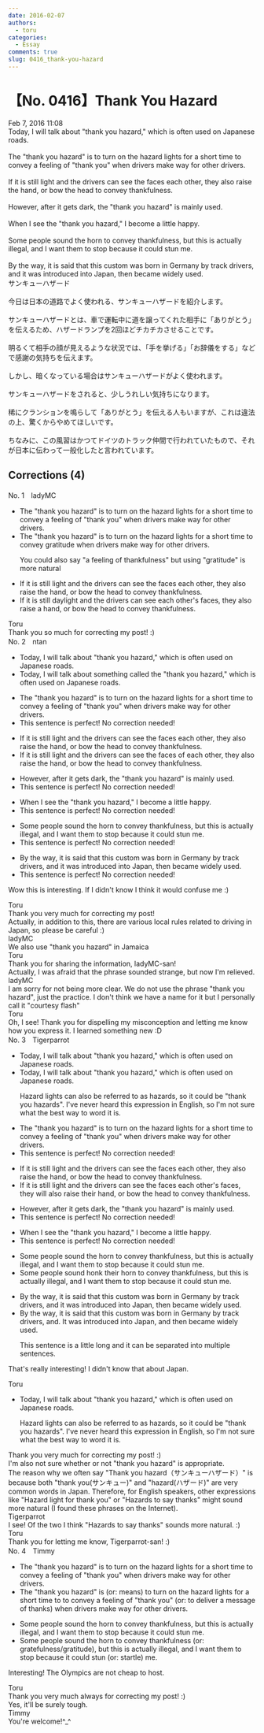 ```yaml
---
date: 2016-02-07
authors:
  - toru
categories:
  - Essay
comments: true
slug: 0416_thank-you-hazard
---
```


# 【No. 0416】Thank You Hazard
<div class="date">Feb 7, 2016 11:08</div>
<div id="post"><div id="body_show_ori">
Today, I will talk about "thank you hazard," which is often used on Japanese roads.<br/><br/>The "thank you hazard" is to turn on the hazard lights for a short time to convey a feeling of "thank you" when drivers make way for other drivers.<br/><br/>If it is still light and the drivers can see the faces each other, they also raise the hand, or bow the head to convey thankfulness.<br/><br/>However, after it gets dark, the "thank you hazard" is mainly used.<br/><br/>When I see the "thank you hazard," I become a little happy.<br/><br/>Some people sound the horn to convey thankfulness, but this is actually illegal, and I want them to stop because it could stun me.<br/><br/>By the way, it is said that this custom was born in Germany by track drivers, and it was introduced into Japan, then became widely used.
</div></div>

<!-- more -->

<div id="post_ja"><div id="body_show_mo">
サンキューハザード<br/><br/>今日は日本の道路でよく使われる、サンキューハザードを紹介します。<br/><br/>サンキューハザードとは、車で運転中に道を譲ってくれた相手に「ありがとう」を伝えるため、ハザードランプを2回ほどチカチカさせることです。<br/><br/>明るくて相手の顔が見えるような状況では、「手を挙げる」「お辞儀をする」などで感謝の気持ちを伝えます。<br/><br/>しかし、暗くなっている場合はサンキューハザードがよく使われます。<br/><br/>サンキューハザードをされると、少しうれしい気持ちになります。<br/><br/>稀にクランションを鳴らして「ありがとう」を伝える人もいますが、これは違法の上、驚くからやめてほしいです。<br/><br/>ちなみに、この風習はかつてドイツのトラック仲間で行われていたもので、それが日本に伝わって一般化したと言われています。
</div></div>

## Corrections (4)
<div id="block"><div class="first_name"> No. 1　<span class="just_name">ladyMC</span></div><div id="block2">
<ul class="correction_field">
<li class="incorrect">The "thank you hazard" is to turn on the hazard lights for a short time to convey a feeling of "thank you" when drivers make way for other drivers.</li>
<li class="corrected correct">
The "thank you hazard" is to turn on the hazard lights for a short time to convey gratitude when drivers make way for other drivers.
<p class="correction_comment">You could also say "a feeling of thankfulness" but using "gratitude" is more natural</p>
</li>
</ul>
<ul class="correction_field">
<li class="incorrect">If it is still light and the drivers can see the faces each other, they also raise the hand, or bow the head to convey thankfulness.</li>
<li class="corrected correct">
If it is still daylight and the drivers can see each other's faces, they also raise a hand, or bow the head to convey thankfulness.
</li>
</ul>
</div><div class="name"><span class="just_name">Toru</span><br>
Thank you so much for correcting my post! :)
</div>
</div>
<div id="block"><div class="first_name"> No. 2　<span class="just_name">ntan</span></div><div id="block2">
<ul class="correction_field">
<li class="incorrect">Today, I will talk about "thank you hazard," which is often used on Japanese roads.</li>
<li class="corrected correct">
Today, I will talk about <span class="f_blue">something called the </span>"thank you hazard," which is often used on Japanese roads.
</li>
</ul>
<ul class="correction_field">
<li class="incorrect">The "thank you hazard" is to turn on the hazard lights for a short time to convey a feeling of "thank you" when drivers make way for other drivers.</li>
<li class="corrected perfect">This sentence is perfect! No correction needed!</li>
</ul>
<ul class="correction_field">
<li class="incorrect">If it is still light and the drivers can see the faces each other, they also raise the hand, or bow the head to convey thankfulness.</li>
<li class="corrected correct">
If it is still light and the drivers can see the faces <span class="f_blue">of</span> each other, they also raise the hand, or bow the head to convey thankfulness.
</li>
</ul>
<ul class="correction_field">
<li class="incorrect">However, after it gets dark, the "thank you hazard" is mainly used.</li>
<li class="corrected perfect">This sentence is perfect! No correction needed!</li>
</ul>
<ul class="correction_field">
<li class="incorrect">When I see the "thank you hazard," I become a little happy.</li>
<li class="corrected perfect">This sentence is perfect! No correction needed!</li>
</ul>
<ul class="correction_field">
<li class="incorrect">Some people sound the horn to convey thankfulness, but this is actually illegal, and I want them to stop because it could stun me.</li>
<li class="corrected perfect">This sentence is perfect! No correction needed!</li>
</ul>
<ul class="correction_field">
<li class="incorrect">By the way, it is said that this custom was born in Germany by track drivers, and it was introduced into Japan, then became widely used.</li>
<li class="corrected perfect">This sentence is perfect! No correction needed!</li>
</ul>
<p class="comment_small">
 Wow this is interesting. If I didn't know I think it would confuse me :)
</p>

</div><div class="name"><span class="just_name">Toru</span><br>
Thank you very much for correcting my post!<br/>Actually, in addition to this, there are various local rules related to driving in Japan, so please be careful :)
</div>
<div class="name"><span class="just_name">ladyMC</span><br>
We also use "thank you hazard" in Jamaica
</div>
<div class="name"><span class="just_name">Toru</span><br>
Thank you for sharing the information, ladyMC-san! <br/>Actually, I was afraid that the phrase sounded strange, but now I'm relieved.
</div>
<div class="name"><span class="just_name">ladyMC</span><br>
I am sorry for not being more clear. We do not use the phrase "thank you hazard", just the practice. I don't think we have a name for it but I personally call it "courtesy flash"
</div>
<div class="name"><span class="just_name">Toru</span><br>
Oh, I see! Thank you for dispelling my misconception and letting me know how you express it. I learned something new :D
</div>
</div>
<div id="block"><div class="first_name"> No. 3　<span class="just_name">Tigerparrot</span></div><div id="block2">
<ul class="correction_field">
<li class="incorrect">Today, I will talk about "thank you hazard," which is often used on Japanese roads.</li>
<li class="corrected correct">
Today, I will talk about "thank you hazard," which is<span class="f_blue"> </span>often used on Japanese roads.
<p class="correction_comment">Hazard lights can also be referred to as hazards, so it could be "thank you hazards". I've never heard this expression in English, so I'm not sure what the best way to word it is.</p>
</li>
</ul>
<ul class="correction_field">
<li class="incorrect">The "thank you hazard" is to turn on the hazard lights for a short time to convey a feeling of "thank you" when drivers make way for other drivers.</li>
<li class="corrected perfect">This sentence is perfect! No correction needed!</li>
</ul>
<ul class="correction_field">
<li class="incorrect">If it is still light and the drivers can see the faces each other, they also raise the hand, or bow the head to convey thankfulness.</li>
<li class="corrected correct">
If it is still light and the drivers can see <span class="sline"><span class="f_red">the faces</span></span> each other<span class="f_blue">'s faces</span>, they <span class="f_blue">will </span>also raise the<span class="f_blue">ir</span> hand<span class="sline"><span class="f_red">,</span></span> or bow the head to convey thankfulness.
</li>
</ul>
<ul class="correction_field">
<li class="incorrect">However, after it gets dark, the "thank you hazard" is mainly used.</li>
<li class="corrected perfect">This sentence is perfect! No correction needed!</li>
</ul>
<ul class="correction_field">
<li class="incorrect">When I see the "thank you hazard," I become a little happy.</li>
<li class="corrected perfect">This sentence is perfect! No correction needed!</li>
</ul>
<ul class="correction_field">
<li class="incorrect">Some people sound the horn to convey thankfulness, but this is actually illegal, and I want them to stop because it could stun me.</li>
<li class="corrected correct">
Some people <span class="sline"><span class="f_red">sound</span></span> <span class="f_blue">honk </span>the<span class="f_blue">ir</span> horn to convey thankfulness, but this is actually illegal, and I want them to stop because it could stun me.
</li>
</ul>
<ul class="correction_field">
<li class="incorrect">By the way, it is said that this custom was born in Germany by track drivers, and it was introduced into Japan, then became widely used.</li>
<li class="corrected correct">
By the way, it is said that this custom was born in Germany by track drivers<span class="sline"><span class="f_red">, and</span></span><span class="f_blue">.</span> <span class="f_blue">I</span>t was introduced into Japan<span class="sline"><span class="f_red">,</span></span> <span class="f_blue">and </span>then became widely used.
<p class="correction_comment">This sentence is a little long and it can be separated into multiple sentences.</p>
</li>
</ul>
<p class="comment_small">
 That's really interesting! I didn't know that about Japan.
</p>

</div><div class="name"><span class="just_name">Toru</span><br><div class="quote_field"><ul class="correction_field">
<li class="corrected correct">
Today, I will talk about "thank you hazard," which is<span class="f_blue"> </span>often used on Japanese roads.
<p class="correction_comment">
Hazard lights can also be referred to as hazards, so it could be "thank you hazards". I've never heard this expression in English, so I'm not sure what the best way to word it is.
</p>
</li>
</ul></div>
Thank you very much for correcting my post! :)<br/>I'm also not sure whether or not "thank you hazard" is appropriate.<br/>The reason why we often say "Thank you hazard（サンキューハザード）" is because both "thank you(サンキュー)" and "hazard(ハザード)" are very common words in Japan. Therefore, for English speakers, other expressions like "Hazard light for thank you" or "Hazards to say thanks" might sound more natural (I found these phrases on the Internet).
</div>
<div class="name"><span class="just_name">Tigerparrot</span><br>
I see! Of the two I think "Hazards to say thanks" sounds more natural. :)
</div>
<div class="name"><span class="just_name">Toru</span><br>
Thank you for letting me know, Tigerparrot-san! :)
</div>
</div>
<div id="block"><div class="first_name"> No. 4　<span class="just_name">Timmy</span></div><div id="block2">
<ul class="correction_field">
<li class="incorrect">The "thank you hazard" is to turn on the hazard lights for a short time to convey a feeling of "thank you" when drivers make way for other drivers.</li>
<li class="corrected correct">
The "thank you hazard" is (or: <span class="f_blue">means</span>) to turn on the hazard lights for a short time to to convey a feeling of "thank you" (or: <span class="f_blue">to deliver a message of thanks</span>) when drivers make way for other drivers.
</li>
</ul>
<ul class="correction_field">
<li class="incorrect">Some people sound the horn to convey thankfulness, but this is actually illegal, and I want them to stop because it could stun me.</li>
<li class="corrected correct">
Some people sound the horn to convey thankfulness (or: <span class="f_blue">gratefulness</span>/<span class="f_blue">gratitude</span>), but this is actually illegal, and I want them to stop because it could stun (or: <span class="f_blue">startle</span>) me.
</li>
</ul>
<p class="comment_small">
 Interesting! The Olympics are not cheap to host.
</p>

</div><div class="name"><span class="just_name">Toru</span><br>
Thank you very much always for correcting my post! :)<br/>Yes, it'll be surely tough.
</div>
<div class="name"><span class="just_name">Timmy</span><br>
You're welcome!^_^
</div>
</div>
